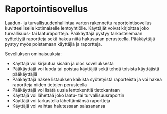 # Raportointisovellus


Laadun- ja turvallisuudenhallintaa varten rakennettu raportointisovellus kuvitteelliselle kotimaiselle lentoyhtiölle. Käyttäjät voivat kirjoittaa joko turvallisuus- tai laaturaportteja. Pääkäyttäjä pystyy tarkastelemaan syötettyjä raportteja sekä hakea niitä hakusanan perusteella. Pääkäyttäjä pystyy myös poistamaan käyttäjiä ja raportteja.

Sovelluksen ominaisuuksia: 
  - Käyttäjä voi kirjautua sisään ja ulos sovelluksesta
  - Pääkäyttäjä voi luoda tai poistaa käyttäjiä sekä tehdä toisista käyttäjistä pääkäyttäjiä
  - Pääkäyttäjä näkee listauksen kaikista syötetyistä raporteista ja voi hakea raportteja niiden tietojen perusteella
  - Pääkäyttäjä voi lisätä uusia lentokenttiä tietokantaan
  - Käyttäjä voi lähettää joko laatu- tai turvallisuusraportin
  - Käyttäjä voi tarkastella lähettämiänsä raportteja
  - Käyttäjä voi vaihtaa halutessaan salasanansa
  
  
